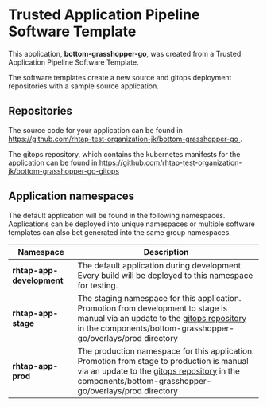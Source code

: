 # Trusted Application Pipeline Software Template

This application, **bottom-grasshopper-go**, was created from a Trusted Application Pipeline Software Template.

The software templates create a new source and gitops deployment repositories with a sample source application. 

## Repositories

The source code for your application can be found in [https://github.com/rhtap-test-organization-jk/bottom-grasshopper-go ](https://github.com/rhtap-test-organization-jk/bottom-grasshopper-go ).
 
The gitops repository, which contains the kubernetes manifests for the application can be found in 
[https://github.com/rhtap-test-organization-jk/bottom-grasshopper-go-gitops ](https://github.com/rhtap-test-organization-jk/bottom-grasshopper-go-gitops ) 

## Application namespaces 

The default application will be found in the following namespaces. Applications can be deployed into unique namespaces or multiple software templates can also bet generated into the same group namespaces.  

|  Namespace   |  Description   |  
| -------- | -------- |   
| **rhtap-app-development** | The default application during development. Every build will be deployed to this namespace for testing. | 
| **rhtap-app-stage** | The staging namespace for this application. Promotion from development to stage is manual via an update to the [gitops repository](https://github.com/rhtap-test-organization-jk/bottom-grasshopper-go-gitops ) in the components/bottom-grasshopper-go/overlays/prod directory |  
| **rhtap-app-prod** | The production namespace for this application. Promotion from stage to production is manual via an update to the [gitops repository](https://github.com/rhtap-test-organization-jk/bottom-grasshopper-go-gitops ) in the components/bottom-grasshopper-go/overlays/prod directory | 